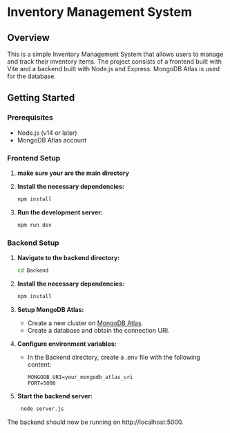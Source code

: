 # Inventory Management System

## Overview

This is a simple Inventory Management System that allows users to manage and track their inventory items. The project consists of a frontend built with Vite and a backend built with Node.js and Express. MongoDB Atlas is used for the database.

## Getting Started

### Prerequisites

- Node.js (v14 or later)
- MongoDB Atlas account

### Frontend Setup

1. **make sure your are the main directory**

2. **Install the necessary dependencies:**
     ```bash
   npm install
    ```
3. **Run the development server:**
   ```bash
   npm run dev
    ```

### Backend Setup

1. **Navigate to the backend directory:**
   ```bash
   cd Backend
    ```
2. **Install the necessary dependencies:**
     ```bash
   npm install
    ```
3. **Setup MongoDB Atlas:**
   - Create a new cluster on <a href="https://www.mongodb.com/">MongoDB Atlas</a>.
   - Create a database and obtain the connection URI.
     
4. **Configure environment variables:**
   - In the Backend directory, create a .env file with the following content:
     ```plaintext
     MONGODB_URI=your_mongodb_atlas_uri
     PORT=5000
     ```
5. **Start the backend server:**
   ```bash
    node server.js
    ```
The backend should now be running on http://localhost:5000.



